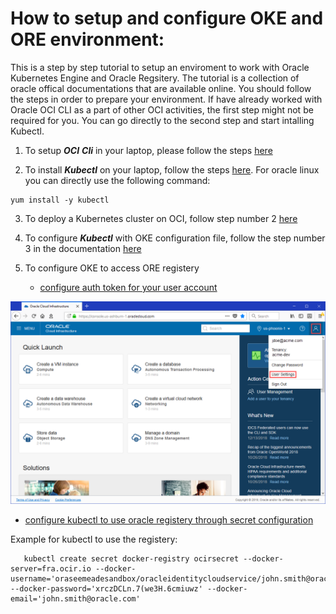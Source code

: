 # How to setup and configure OKE and ORE environment:

This is a step by step tutorial to setup an enviroment to work with Oracle Kubernetes Engine and Oracle Regsitery. The tutorial is a collection of oracle offical documentations that are available online. You should follow the steps in order to prepare your environment. If have already worked with Oracle OCI CLI as a part of other OCI activities, the first step might not be required for you. You can go directly to the second step and start intalling Kubectl.

1. To setup **_OCI_** **_Cli_** in your laptop, please follow the steps [here](https://docs.cloud.oracle.com/iaas/Content/API/SDKDocs/cliinstall.htm?tocpath=Developer%20Tools%20%7CCommand%20Line%20Interface%20(CLI)%20%7C_____1)

2. To install **_Kubectl_** on your laptop, follow the steps [here](https://kubernetes.io/docs/tasks/tools/install-kubectl/#install-kubectl). 
For oracle linux you can directly use the following command:
```
yum install -y kubectl
```

3. To deploy a Kubernetes cluster on OCI, follow step number 2 [here](https://www.oracle.com/webfolder/technetwork/tutorials/obe/oci/oke-full/index.html#DefineClusterDetails)

4. To configure **_Kubectl_** with OKE configuration file, follow the step number 3 in the documentation [here](https://www.oracle.com/webfolder/technetwork/tutorials/obe/oci/oke-full/index.html#DownloadthekubeconfigFilefortheCluster)

5. To configure OKE to access ORE registery

   * [configure auth token for your user account](https://www.oracle.com/webfolder/technetwork/tutorials/obe/oci/registry/index.html#GetanAuthToken)
     
 ![alt text](https://github.com/aabujoda/OKE_ORE_SETUP/blob/master/oci-console-settings.png)   
   * [configure kubectl to use oracle registery through secret configuration](https://www.oracle.com/webfolder/technetwork/tutorials/obe/oci/oke-and-registry/index.html#CreateaSecretfortheTutorial)
   
   Example for kubectl to use the registery: 

```
   kubectl create secret docker-registry ocirsecret --docker-server=fra.ocir.io --docker-username='oraseemeadesandbox/oracleidentitycloudservice/john.smith@oracle.com' --docker-password='xrczDCLn.7(we3H.6cmiuwz' --docker-email='john.smith@oracle.com'
```
